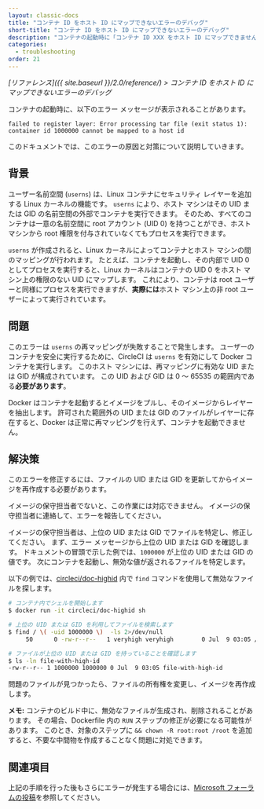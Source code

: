 ```yaml
---
layout: classic-docs
title: "コンテナ ID をホスト ID にマップできないエラーのデバッグ"
short-title: "コンテナ ID をホスト ID にマップできないエラーのデバッグ"
description: "コンテナの起動時に「コンテナ ID XXX をホスト ID にマップできません」というエラーが発生した場合のデバッグ"
categories:
  - troubleshooting
order: 21
---
```


*[リファレンス]({{ site.baseurl }}/2.0/reference/) > コンテナ ID をホスト ID にマップできないエラーのデバッグ*

コンテナの起動時に、以下のエラー メッセージが表示されることがあります。

    failed to register layer: Error processing tar file (exit status 1): container id 1000000 cannot be mapped to a host id
    

このドキュメントでは、このエラーの原因と対策について説明していきます。

## 背景

ユーザー名前空間 (`userns`) は、Linux コンテナにセキュリティ レイヤーを追加する Linux カーネルの機能です。 `userns` により、ホスト マシンはその UID または GID の名前空間の外部でコンテナを実行できます。 そのため、すべてのコンテナは一意の名前空間に root アカウント (UID 0) を持つことができ、ホスト マシンから root 権限を付与されていなくてもプロセスを実行できます。

`userns` が作成されると、Linux カーネルによってコンテナとホスト マシンの間のマッピングが行われます。 たとえば、コンテナを起動し、その内部で UID 0 としてプロセスを実行すると、Linux カーネルはコンテナの UID 0 をホスト マシン上の権限のない UID にマップします。 これにより、コンテナは root ユーザーと同様にプロセスを実行できますが、**実際には**ホスト マシン上の非 root ユーザーによって実行されています。

## 問題

このエラーは `userns` の再マッピングが失敗することで発生します。 ユーザーのコンテナを安全に実行するために、CircleCI は `userns` を有効にして Docker コンテナを実行します。 このホスト マシンには、再マッピングに有効な UID または GID が構成されています。 この UID および GID は 0 ～ 65535 の範囲内である**必要があります**。

Docker はコンテナを起動するとイメージをプルし、そのイメージからレイヤーを抽出します。 許可された範囲外の UID または GID のファイルがレイヤーに存在すると、Docker は正常に再マッピングを行えず、コンテナを起動できません。

## 解決策

このエラーを修正するには、ファイルの UID または GID を更新してからイメージを再作成する必要があります。

イメージの保守担当者でないと、この作業には対応できません。 イメージの保守担当者に連絡して、エラーを報告してください。

イメージの保守担当者は、上位の UID または GID でファイルを特定し、修正してください。 まず、エラー メッセージから上位の UID または GID を確認します。 ドキュメントの冒頭で示した例では、`1000000` が上位の UID または GID の値です。 次にコンテナを起動し、無効な値が返されるファイルを特定します。

以下の例では、[circleci/doc-highid](https://hub.docker.com/r/circleci/doc-highid) 内で `find` コマンドを使用して無効なファイルを探します。

```bash
# コンテナ内でシェルを開始します
$ docker run -it circleci/doc-highid sh

# 上位の UID または GID を利用してファイルを検索します
$ find / \( -uid 1000000 \)  -ls 2>/dev/null
     50      0 -rw-r--r--   1 veryhigh veryhigh        0 Jul  9 03:05 /file-with-high-id

# ファイルが上位の UID または GID を持っていることを確認します
$ ls -ln file-with-high-id
-rw-r--r-- 1 1000000 1000000 0 Jul  9 03:05 file-with-high-id
```

問題のファイルが見つかったら、ファイルの所有権を変更し、イメージを再作成します。

**メモ:** コンテナのビルド中に、無効なファイルが生成され、削除されることがあります。 その場合、Dockerfile 内の `RUN` ステップの修正が必要になる可能性があります。 このとき、対象のステップに `&& chown -R root:root /root` を追加すると、不要な中間物を作成することなく問題に対処できます。

## 関連項目

上記の手順を行った後もさらにエラーが発生する場合には、[Microsoft フォーラムの投稿](https://social.msdn.microsoft.com/Forums/vstudio/en-US/f034bd0a-00e1-4a11-a716-8cf1112a5db4/container-id-xxxxxxx-cannot-be-mapped-to-a-host-id?forum=windowsazurewebsitespreview)を参照してください。